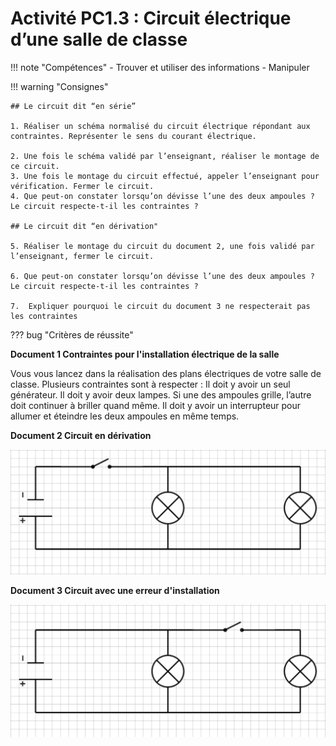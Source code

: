 # Activité PC1.3 : Circuit électrique d’une salle de classe


!!! note "Compétences"
    - Trouver et utiliser des informations
    - Manipuler

!!! warning "Consignes"

    ## Le circuit dit “en série”

    1. Réaliser un schéma normalisé du circuit électrique répondant aux contraintes. Représenter le sens du courant électrique.
   
    2. Une fois le schéma validé par l’enseignant, réaliser le montage de ce circuit.
    3. Une fois le montage du circuit effectué, appeler l’enseignant pour vérification. Fermer le circuit.
    4. Que peut-on constater lorsqu’on dévisse l’une des deux ampoules ? Le circuit respecte-t-il les contraintes ?	

    ## Le circuit dit “en dérivation"

    5. Réaliser le montage du circuit du document 2, une fois validé par l’enseignant, fermer le circuit.
    
    6. Que peut-on constater lorsqu’on dévisse l’une des deux ampoules ? Le circuit respecte-t-il les contraintes ?	

    7.  Expliquer pourquoi le circuit du document 3 ne respecterait pas les contraintes


??? bug "Critères de réussite"
    


**Document 1 Contraintes pour l'installation électrique de la salle**

Vous vous lancez dans la réalisation des plans électriques de votre salle de classe. Plusieurs contraintes sont à respecter : Il doit y avoir un seul générateur. Il doit y avoir deux lampes. Si une des ampoules grille, l’autre doit continuer à briller quand même. Il doit y avoir un interrupteur pour allumer et éteindre les deux ampoules en même temps.









**Document 2 Circuit en dérivation**

![](Pictures/circuitDerivationPiece.png)

**Document 3 Circuit avec une erreur d'installation**


![](Pictures/circuitDerivationIncomplet.png)






